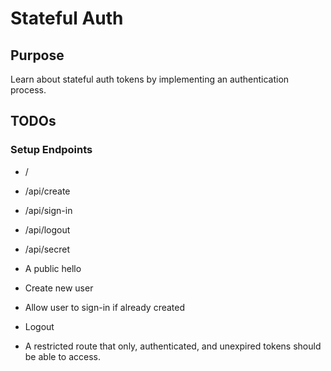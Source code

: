 # Stateful Auth

## Purpose

Learn about stateful auth tokens by implementing an authentication process.

## TODOs

### Setup Endpoints

- /
- /api/create
- /api/sign-in
- /api/logout
- /api/secret

- A public hello
- Create new user
- Allow user to sign-in if already created
- Logout
- A restricted route that only, authenticated, and unexpired tokens should be able to access.
